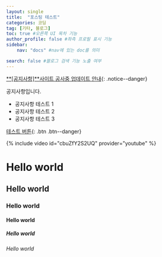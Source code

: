 ```yaml
---
layout: single
title:  "포스팅 테스트"
categories: 코딩
tag: [기타, 블로그]
toc: true #오른쪽 UI 목차 기능
author_profile: false #좌측 프로필 표시 기능
sidebar:
    nav: "docs" #nav에 있는 doc를 의미

search: false #블로그 검색 기능 노출 여부
---
```


 [**[공지사항]**사이트 공사중 업데이트 안내](){: .notice--danger}

<div class="notice--success">
    공지사항입니다. 
<ul>
    <li>공지사항 테스트 1</li>
    <li>공지사항 테스트 2</li>
    <li>공지사항 테스트 3</li>
</ul>
</div>

[테스트 버튼](https://google.com){: .btn .btn--danger}

{% include video id="cbuZfY2S2UQ" provider="youtube" %}



# Hello world

## Hello world

### Hello world

#### Hello world

##### Hello world

###### Hello world






